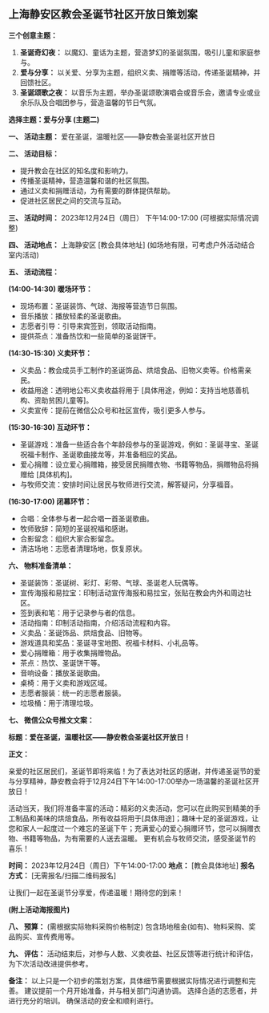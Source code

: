 ## 上海静安区教会圣诞节社区开放日策划案

**三个创意主题：**

1. **圣诞奇幻夜：**  以魔幻、童话为主题，营造梦幻的圣诞氛围，吸引儿童和家庭参与。
2. **爱与分享：**  以关爱、分享为主题，组织义卖、捐赠等活动，传递圣诞精神，并回馈社区。
3. **圣诞颂歌之夜：**  以音乐为主题，举办圣诞颂歌演唱会或音乐会，邀请专业或业余乐队及合唱团参与，营造温馨的节日气氛。


**选择主题：爱与分享 (主题二)**

**一、 活动主题：**  爱在圣诞，温暖社区——静安教会圣诞社区开放日

**二、 活动目标：**

* 提升教会在社区的知名度和影响力。
* 传播圣诞精神，营造温馨和谐的社区氛围。
* 通过义卖和捐赠活动，为有需要的群体提供帮助。
* 促进社区居民之间的交流与互动。

**三、 活动时间：** 2023年12月24日（周日） 下午14:00-17:00  (可根据实际情况调整)

**四、 活动地点：** 上海静安区 [教会具体地址]  (如场地有限，可考虑户外活动结合室内活动)

**五、 活动流程：**

**(14:00-14:30)  暖场环节：**

* 现场布置：圣诞装饰、气球、海报等营造节日氛围。
* 音乐播放：播放轻柔的圣诞歌曲。
* 志愿者引导：引导来宾签到，领取活动指南。
* 提供茶点：准备热饮和一些简单的圣诞饼干。

**(14:30-15:30)  义卖环节：**

* 义卖品：教会成员手工制作的圣诞饰品、烘焙食品、旧物义卖等。价格需亲民。
* 收益用途：透明地公布义卖收益将用于 [具体用途，例如：支持当地慈善机构、资助贫困儿童等]。
* 义卖宣传：提前在微信公众号和社区宣传，吸引更多人参与。

**(15:30-16:30)  互动环节：**

* 圣诞游戏：准备一些适合各个年龄段参与的圣诞游戏，例如：圣诞寻宝、圣诞祝福卡制作、圣诞歌曲接龙等，并准备相应的奖品。
* 爱心捐赠：设立爱心捐赠箱，接受居民捐赠衣物、书籍等物品，捐赠物品将捐赠给 [具体机构]。
* 与牧师交流：安排时间让居民与牧师进行交流，解答疑问，分享福音。

**(16:30-17:00)  闭幕环节：**

* 合唱：全体参与者一起合唱一首圣诞歌曲。
* 牧师致辞：简短的圣诞祝福和感谢。
* 合影留念：组织大家合影留念。
* 清洁场地：志愿者清理场地，恢复原状。


**六、 物料准备清单：**

* 圣诞装饰：圣诞树、彩灯、彩带、气球、圣诞老人玩偶等。
* 宣传海报和易拉宝：印制活动宣传海报和易拉宝，张贴在教会内外和周边社区。
* 签到表和笔：用于记录参与者的信息。
* 活动指南：印制活动指南，介绍活动流程和内容。
* 义卖品：圣诞饰品、烘焙食品、旧物等。
* 游戏道具和奖品：圣诞寻宝地图、祝福卡材料、小礼品等。
* 爱心捐赠箱：用于收集捐赠物品。
* 茶点：热饮、圣诞饼干等。
* 音响设备：播放圣诞歌曲。
* 桌椅：用于义卖和游戏区域。
* 志愿者服装：统一的志愿者服装。
* 垃圾桶：用于清理垃圾。


**七、 微信公众号推文文案：**

**标题：爱在圣诞，温暖社区——静安教会圣诞社区开放日！**

**正文：**

亲爱的社区居民们，圣诞节即将来临！为了表达对社区的感谢，并传递圣诞节的爱与分享精神，静安教会将于12月24日下午14:00-17:00举办一场温馨的圣诞社区开放日！

活动当天，我们将准备丰富的活动：精彩的义卖活动，您可以在此购买到精美的手工制品和美味的烘焙食品，所有收益将用于[具体用途]；趣味十足的圣诞游戏，让您和家人一起度过一个难忘的圣诞下午；充满爱心的爱心捐赠环节，您可以捐赠衣物、书籍等物品，为有需要的人送去温暖。  更有机会与牧师交流，感受圣诞节的喜乐！

**时间：** 2023年12月24日（周日）下午14:00-17:00
**地点：** [教会具体地址]
**报名方式：**  [无需报名/扫描二维码报名]

让我们一起在圣诞节分享爱，传递温暖！期待您的到来！


**(附上活动海报图片)**


**八、 预算：**  (需根据实际物料采购价格制定)  包含场地租金(如有)、物料采购、奖品购买、宣传费用等。

**九、 评估：** 活动结束后，对参与人数、义卖收益、社区反馈等进行统计和评估，为下次活动改进提供参考。


**备注：**  以上只是一个初步的策划方案，具体细节需要根据实际情况进行调整和完善。  建议提前一个月开始准备，并与相关部门沟通协调。  选择合适的志愿者，并进行充分的培训。  确保活动的安全和顺利进行。
